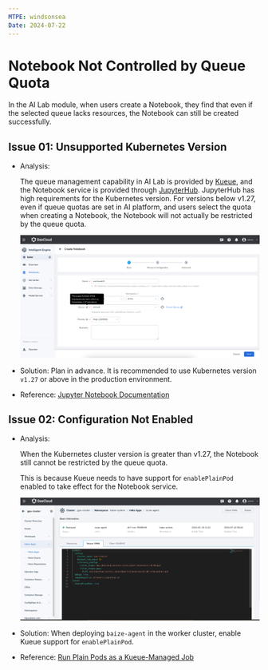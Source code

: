```yaml
---
MTPE: windsonsea
Date: 2024-07-22
---
```


# Notebook Not Controlled by Queue Quota

In the AI Lab module, when users create a Notebook,
they find that even if the selected queue lacks resources, the Notebook can still be created successfully.

## Issue 01: Unsupported Kubernetes Version

- Analysis:

    The queue management capability in AI Lab is provided by [Kueue](https://kueue.sigs.k8s.io/),
    and the Notebook service is provided through [JupyterHub](https://jupyter.org/hub). JupyterHub has high
    requirements for the Kubernetes version. For versions below v1.27, even if queue quotas are set in AI platform,
    and users select the quota when creating a Notebook, the Notebook will not actually be restricted by the queue quota.

    ![local-queue-initialization-failed](./images/kueue-k8s127.png)

- Solution: Plan in advance. It is recommended to use Kubernetes version `v1.27` or above in the production environment.

- Reference: [Jupyter Notebook Documentation](https://jupyter-notebook.readthedocs.io/en/latest/)

## Issue 02: Configuration Not Enabled

- Analysis:

    When the Kubernetes cluster version is greater than v1.27, the Notebook still cannot be restricted by the queue quota.

    This is because Kueue needs to have support for `enablePlainPod` enabled to take effect for the Notebook service.

    ![local-queue-initialization-failed](./images/kueue-plainpod.png)

- Solution: When deploying `baize-agent` in the worker cluster, enable Kueue support for `enablePlainPod`.

- Reference: [Run Plain Pods as a Kueue-Managed Job](https://kueue.sigs.k8s.io/docs/tasks/run/plain_pods/)
